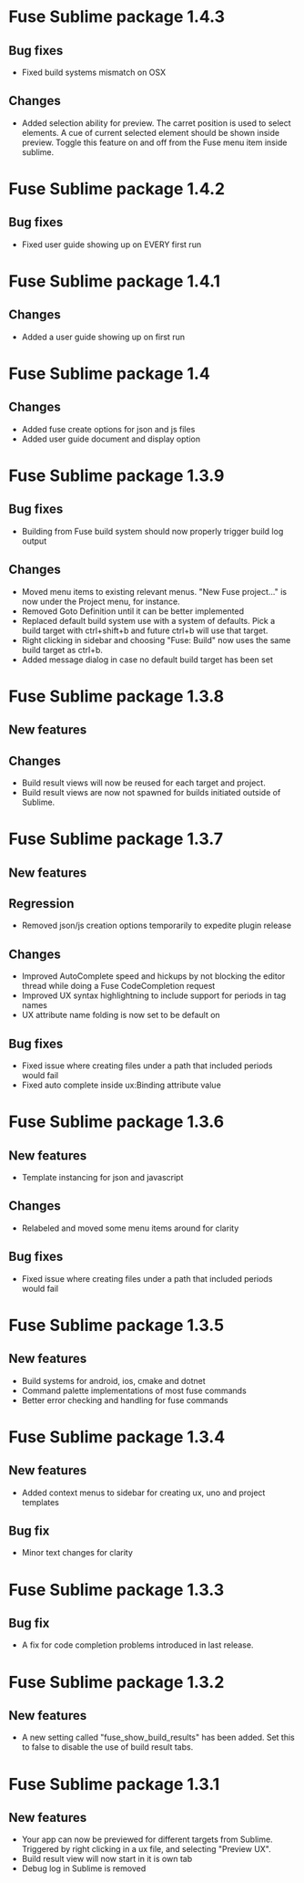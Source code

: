 # Fuse Sublime package 1.4.3
## Bug fixes
* Fixed build systems mismatch  on OSX

## Changes
* Added selection ability for preview.
	The carret position is used to select elements. 
	A cue of current selected element should be shown inside preview.
	Toggle this feature on and off from the Fuse menu item inside sublime.


# Fuse Sublime package 1.4.2

## Bug fixes
* Fixed user guide showing up on EVERY first run

# Fuse Sublime package 1.4.1

## Changes
* Added a user guide showing up on first run

# Fuse Sublime package 1.4

## Changes
* Added fuse create options for json and js files
* Added user guide document and display option

# Fuse Sublime package 1.3.9

## Bug fixes
* Building from Fuse build system should now properly trigger build log output

## Changes
* Moved menu items to existing relevant menus. "New Fuse project..." is now under the Project menu, for instance.
* Removed Goto Definition until it can be better implemented
* Replaced default build system use with a system of defaults. Pick a build target with ctrl+shift+b and future ctrl+b will use that target.
* Right clicking in sidebar and choosing "Fuse: Build" now uses the same build target as ctrl+b.
* Added message dialog in case no default build target has been set

# Fuse Sublime package 1.3.8

## New features

## Changes
* Build result views will now be reused for each target and project.
* Build result views are now not spawned for builds initiated outside of Sublime.

# Fuse Sublime package 1.3.7

## New features

## Regression
* Removed json/js creation options temporarily to expedite plugin release

## Changes
* Improved AutoComplete speed and hickups by not blocking the editor thread while doing a Fuse CodeCompletion request
* Improved UX syntax highlightning to include support for periods in tag names
* UX attribute name folding is now set to be default on

## Bug fixes
* Fixed issue where creating files under a path that included periods would fail
* Fixed auto complete inside ux:Binding attribute value

# Fuse Sublime package 1.3.6

## New features
* Template instancing for json and javascript

## Changes
* Relabeled and moved some menu items around for clarity

## Bug fixes
* Fixed issue where creating files under a path that included periods would fail

# Fuse Sublime package 1.3.5

## New features
* Build systems for android, ios, cmake and dotnet
* Command palette implementations of most fuse commands
* Better error checking and handling for fuse commands

# Fuse Sublime package 1.3.4

## New features
* Added context menus to sidebar for creating ux, uno and project templates

## Bug fix
* Minor text changes for clarity

# Fuse Sublime package 1.3.3

## Bug fix
* A fix for code completion problems introduced in last release.

# Fuse Sublime package 1.3.2

## New features
* A new setting called "fuse_show_build_results" has been added. Set this to false to disable the use of build result tabs.

# Fuse Sublime package 1.3.1

## New features
* Your app can now be previewed for different targets from Sublime. Triggered by right clicking in a ux file, and selecting "Preview UX".
* Build result view will now start in it is own tab
* Debug log in Sublime is removed